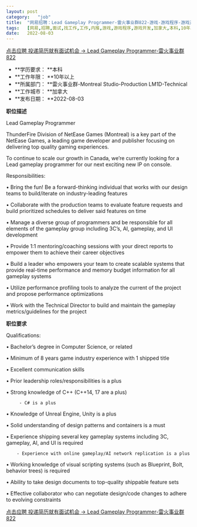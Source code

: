 ```yaml
---
layout:	post
category:	"job"
title:	"网易招聘：Lead Gameplay Programmer-雷火事业群822-游戏-游戏程序-游戏开发-加拿大本科10年以上"
tags:	[网易,招聘,面试,找工作,工作,内推,游戏,游戏程序,游戏开发,加拿大,本科,10年以上]
date:	2022-08-03
---
```


[点击应聘 投递简历就有面试机会 ->  Lead Gameplay Programmer-雷火事业群822](http://mobile.bole.netease.com/bole/boleDetail?id=41630&employeeId=346f03c3cda5f04c&key=all)



- **学历要求： **本科
- **工作年限： **10年以上
- **所属部门： **雷火事业群-Montreal Studio-Production LM1D-Technical
- **工作城市： **加拿大
- **发布日期： **2022-08-03



**职位描述**

Lead Gameplay Programmer

ThunderFire Division of NetEase Games (Montreal) is a key part of the NetEase Games, a leading game developer and publisher focusing on delivering top quality gaming experiences.

To continue to scale our growth in Canada, we’re currently looking for a Lead gameplay programmer for our next exciting new IP on console.



Responsibilities:

•	Bring the fun! Be a forward-thinking individual that works with our design teams to build/iterate on industry-leading features

•	Collaborate with the production teams to evaluate feature requests and build prioritized schedules to deliver said features on time

•	Manage a diverse group of programmers and be responsible for all elements of the gameplay group including 3C’s, AI, gameplay, and UI development

•	Provide 1:1 mentoring/coaching sessions with your direct reports to empower them to achieve their career objectives

•	Build a leader who empowers your team to create scalable systems that provide real-time performance and memory budget information for all gameplay systems

•	Utilize performance profiling tools to analyze the current of the project and propose performance optimizations

•	Work with the Technical Director to build and maintain the gameplay metrics/guidelines for the project



**职位要求**

Qualifications:

•	Bachelor’s degree in Computer Science, or related

•	Minimum of 8 years game industry experience with 1 shipped title

•	Excellent communication skills

•	Prior leadership roles/responsibilities is a plus

•	Strong knowledge of C++ (C++14, 17 are a plus)

         - C# is a plus

•	Knowledge of Unreal Engine, Unity is a plus

•	Solid understanding of design patterns and containers is a must

•	Experience shipping several key gameplay systems including 3C, gameplay, AI, and UI is required

        - Experience with online gameplay/AI network replication is a plus

•	Working knowledge of visual scripting systems (such as Blueprint, Bolt, behavior trees) is required

•	Ability to take design documents to top-quality shippable feature sets

•	Effective collaborator who can negotiate design/code changes to adhere to evolving constraints



[点击应聘 投递简历就有面试机会 ->  Lead Gameplay Programmer-雷火事业群822](http://mobile.bole.netease.com/bole/boleDetail?id=41630&employeeId=346f03c3cda5f04c&key=all)